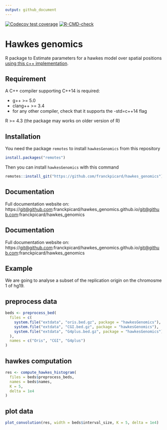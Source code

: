 ```yaml
---
output: github_document
---
```


<!-- README.md is generated from README.Rmd. Please edit that file -->



<!-- badges: start -->
  [![Codecov test coverage](https://codecov.io/gh/franckpicard/hawkes_genomics/branch/main/graph/badge.svg)](https://app.codecov.io/gh/franckpicard/hawkes_genomics?branch=main)
[![R-CMD-check](https://github.com/franckpicard/hawkes_genomics/actions/workflows/R-CMD-check.yaml/badge.svg)](https://github.com/franckpicard/hawkes_genomics/actions/workflows/R-CMD-check.yaml)
<!-- badges: end -->

# Hawkes genomics

R package to Estimate parameters for a hawkes model over spatial positions [using this c++ implementation](https://github.com/fgindraud/hawkes/tree/master).

## Requirement

A C++ compiler supporting C++14 is required:

- g++ >= 5.0
- clang++ >= 3.4
- for any other compiler, check that it supports the -std=c++14 flag

R >= 4.3 (the package may works on older version of R)

## Installation

You need the package `remotes` to install `hawkesGenomics` from this repository

```r
install.packages("remotes")
```

Then you can install `hawkesGenomics` with this command

```r
remotes::install_git("https://github.com/franckpicard/hawkes_genomics")
```

## Documentation

Full documentation website on: https://git@github.com:franckpicard/hawkes_genomics.github.io/git@github.com:franckpicard/hawkes_genomics

## Documentation

Full documentation website on: https://git@github.com:franckpicard/hawkes_genomics.github.io/git@github.com:franckpicard/hawkes_genomics

## Example

We are going to analyse a subset of the replication origin on the chromosme 1
of hg19.

## preprocess data

```r
beds <- preprocess_bed(
  files = c(
    system.file("extdata", "oris.bed.gz", package = "hawkesGenomics"),
    system.file("extdata", "CGI.bed.gz", package = "hawkesGenomics"),
    system.file("extdata", "G4plus.bed.gz", package = "hawkesGenomics")
  ),
  names = c("Oris", "CGI", "G4plus")
)
```

## hawkes computation

```r
res <- compute_hawkes_histogram(
  files = beds$preprocess_beds,
  names = beds$names,
  K = 5,
  delta = 1e4
)
```

## plot data

```r
plot_convolution(res, width = beds$interval_size, K = 5, delta = 1e4)
```
